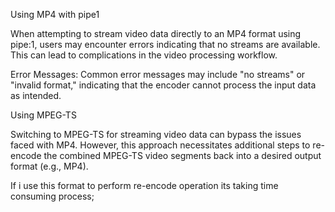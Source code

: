 Using MP4 with pipe1

When attempting to stream video data directly to an MP4 format using pipe:1, users may encounter errors indicating that no streams are available. This can lead to complications in the video processing workflow.

Error Messages: Common error messages may include "no streams" or "invalid format," indicating that the encoder cannot process the input data as intended.

Using MPEG-TS

Switching to MPEG-TS for streaming video data can bypass the issues faced with MP4. However, this approach necessitates additional steps to re-encode the combined MPEG-TS video segments back into a desired output format (e.g., MP4).

If i use this format to perform re-encode operation its taking time consuming process;
